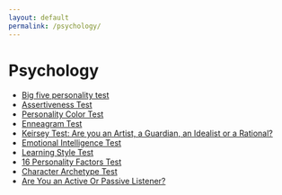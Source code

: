 ```yaml
---
layout: default
permalink: /psychology/
---
```


<h1>Psychology</h1>
<ul>
  <li><a href="/big_five_test.html">Big five personality test</a></li>
  <li><a href="/assertiveness_test.html">Assertiveness Test</a></li>
  <li><a href="/color_test.html">Personality Color Test</a></li>
  <li><a href="/enneagram_test.html">Enneagram Test</a></li>
  <li><a href="/keirsey.html">Keirsey Test: Are you an Artist, a Guardian, an Idealist or a Rational?</a></li>
  <li><a href="/emotional_intelligence_test.html">Emotional Intelligence Test</a></li>
  <li><a href="/learning_style_test.html">Learning Style Test</a></li>
  <li><a href="/16pf.html">16 Personality Factors Test</a></li>
  <li><a href="/character_archetype_test.html">Character Archetype Test</a></li>
  <li><a href="/active_listener_test.html">Are You an Active Or Passive Listener?</a></li>
  <!-- Puoi aggiungere altri test qui -->
</ul>

